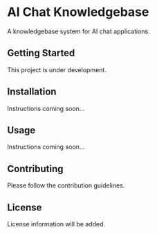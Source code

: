 # AI Chat Knowledgebase

A knowledgebase system for AI chat applications.

## Getting Started

This project is under development.

## Installation

Instructions coming soon...

## Usage

Instructions coming soon...

## Contributing

Please follow the contribution guidelines.

## License

License information will be added.
